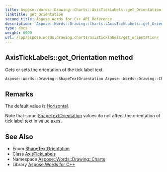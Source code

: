 ```yaml
---
title: Aspose::Words::Drawing::Charts::AxisTickLabels::get_Orientation method
linktitle: get_Orientation
second_title: Aspose.Words for C++ API Reference
description: 'Aspose::Words::Drawing::Charts::AxisTickLabels::get_Orientation method. Gets or sets the orientation of the tick label text in C++.'
type: docs
weight: 6000
url: /cpp/aspose.words.drawing.charts/axisticklabels/get_orientation/
---
```

## AxisTickLabels::get_Orientation method


Gets or sets the orientation of the tick label text.

```cpp
Aspose::Words::Drawing::ShapeTextOrientation Aspose::Words::Drawing::Charts::AxisTickLabels::get_Orientation()
```

## Remarks


The default value is [Horizontal](../../../aspose.words.drawing/shapetextorientation/).

Note that some [ShapeTextOrientation](../../../aspose.words.drawing/shapetextorientation/) values do not affect the orientation of tick label text in value axes. 
## See Also

* Enum [ShapeTextOrientation](../../../aspose.words.drawing/shapetextorientation/)
* Class [AxisTickLabels](../)
* Namespace [Aspose::Words::Drawing::Charts](../../)
* Library [Aspose.Words for C++](../../../)
